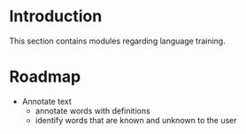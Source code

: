 # Introduction
This section contains modules regarding language training.

# Roadmap
- Annotate text
  - annotate words with definitions
  - identify words that are known and unknown to the user